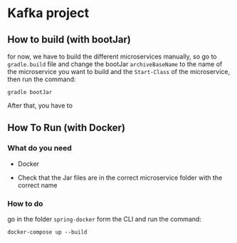 # Kafka project

## How to build (with bootJar)
for now, we have to build the different microservices manually, so go to ```gradle.build``` file and change the bootJar ```archiveBaseName``` to the name of the microservice you want to build and the ```Start-Class``` of the microservice, then run the command:

``` gradle bootJar ```

After that, you have to 

## How To Run (with Docker)

### What do you need

- Docker

- Check that the Jar files are in the correct microservice folder with the correct name

### How to do
go in the folder ```spring-docker``` form the CLI and run the command:

``` docker-compose up --build ```

